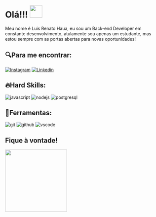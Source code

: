 # Olá!!! <img src = "https://media.tenor.com/L4TD4MWFy40AAAAj/kirby.gif" width="40px"/>


Meu nome é Luis Renato Haua, eu sou um Back-end Developer em constante desenvolvimento, atulamente sou apenas um estudante, mas estou sempre com as portas abertas para novas oportunidades!

## 🔍Para me encontrar:
[![Instagram](https://img.shields.io/badge/Instagram-E4405F?style=for-the-badge&logo=instagram&logoColor=white)](https://www.instagram.com/luisin.haua/)
[![Linkedin](https://img.shields.io/badge/LinkedIn-0077B5?style=for-the-badge&logo=linkedin&logoColor=white)](https://www.linkedin.com/in/luis-renato-haua-885b62234/)

## 🔥Hard Skills:
![javascript](https://img.shields.io/badge/JavaScript-323330?style=for-the-badge&logo=javascript&logoColor=F7DF1E)
![nodejs](https://img.shields.io/badge/Node%20js-339933?style=for-the-badge&logo=nodedotjs&logoColor=white)
![postgresql](https://img.shields.io/badge/PostgreSQL-316192?style=for-the-badge&logo=postgresql&logoColor=white)
## 🔧Ferramentas:
![git](https://img.shields.io/badge/GIT-E44C30?style=for-the-badge&logo=git&logoColor=white)
![github](https://img.shields.io/badge/GitHub-100000?style=for-the-badge&logo=github&logoColor=white)
![vscode](https://img.shields.io/badge/VSCode-0078D4?style=for-the-badge&logo=visual%20studio%20code&logoColor=white)

## Fique à vontade!
<img src = "https://media.tenor.com/SRDuFks8igEAAAAi/kirby.gif" width="200px"/>


